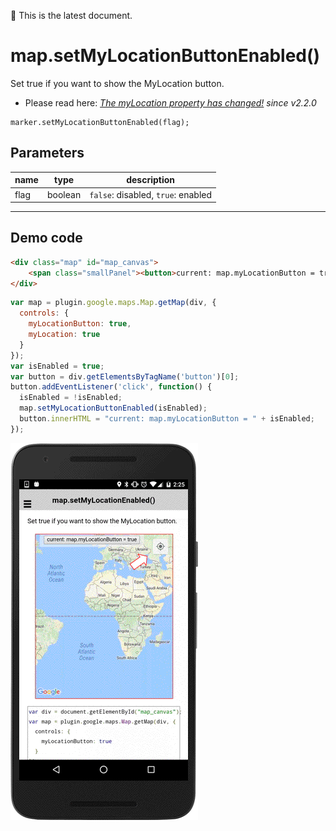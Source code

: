:green_heart: This is the latest document.

# map.setMyLocationButtonEnabled()

Set true if you want to show the MyLocation button.

* Please read here: _[The myLocation property has changed!](https://github.com/mapsplugin/cordova-plugin-googlemaps-doc/blob/master/v2.0.0/ReleaseNotes/v2.2.0/README.md#the-mylocation-property-has-changed) since v2.2.0_

```
marker.setMyLocationButtonEnabled(flag);
```

## Parameters

name           | type     | description
---------------|----------|---------------------------------------
flag           | boolean  | `false`: disabled, `true`: enabled
------------------------------------------------------------------

## Demo code

```html
<div class="map" id="map_canvas">
    <span class="smallPanel"><button>current: map.myLocationButton = true</button></span>
</div>
```

```js
var map = plugin.google.maps.Map.getMap(div, {
  controls: {
    myLocationButton: true,
    myLocation: true
  }
});
var isEnabled = true;
var button = div.getElementsByTagName('button')[0];
button.addEventListener('click', function() {
  isEnabled = !isEnabled;
  map.setMyLocationButtonEnabled(isEnabled);
  button.innerHTML = "current: map.myLocationButton = " + isEnabled;
});

```

![](image.gif)
